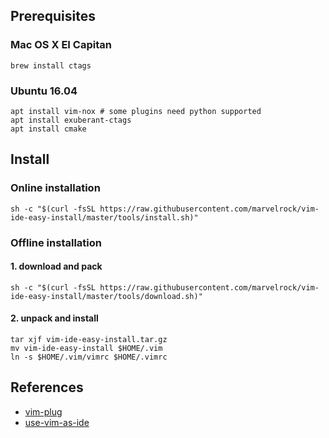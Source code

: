 ## Prerequisites
### Mac OS X EI Capitan
```
brew install ctags
```

### Ubuntu 16.04
```
apt install vim-nox # some plugins need python supported
apt install exuberant-ctags
apt install cmake
```

## Install
### Online installation
```shell
sh -c "$(curl -fsSL https://raw.githubusercontent.com/marvelrock/vim-ide-easy-install/master/tools/install.sh)"
```
### Offline installation
#### 1. download and pack
```shell
sh -c "$(curl -fsSL https://raw.githubusercontent.com/marvelrock/vim-ide-easy-install/master/tools/download.sh)"
```
#### 2. unpack and install
```shell
tar xjf vim-ide-easy-install.tar.gz
mv vim-ide-easy-install $HOME/.vim
ln -s $HOME/.vim/vimrc $HOME/.vimrc
```


## References
- [vim-plug](https://github.com/junegunn/vim-plug)
- [use-vim-as-ide](https://github.com/yangyangwithgnu/use_vim_as_ide)
